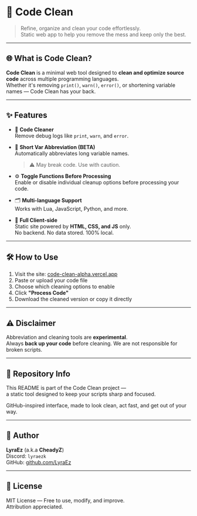 # 🧼 Code Clean

> Refine, organize and clean your code effortlessly.  
> Static web app to help you remove the mess and keep only the best.

---

## 🌐 What is Code Clean?

**Code Clean** is a minimal web tool designed to **clean and optimize source code** across multiple programming languages.  
Whether it's removing `print()`, `warn()`, `error()`, or shortening variable names — Code Clean has your back.


---

## ✨ Features

- 🧹 **Code Cleaner**  
  Remove debug logs like `print`, `warn`, and `error`.

- 🧠 **Short Var Abbreviation (BETA)**  
  Automatically abbreviates long variable names.  
  > ⚠️ May break code. Use with caution.

- ⚙️ **Toggle Functions Before Processing**  
  Enable or disable individual cleanup options before processing your code.

- 🗂️ **Multi-language Support**  
  Works with Lua, JavaScript, Python, and more.

- 🧾 **Full Client-side**  
  Static site powered by **HTML, CSS, and JS** only.  
  No backend. No data stored. 100% local.

---

## 🛠️ How to Use

1. Visit the site: [code-clean-alpha.vercel.app](https://code-clean-alpha.vercel.app/)
2. Paste or upload your code file
3. Choose which cleaning options to enable
4. Click **"Process Code"**
5. Download the cleaned version or copy it directly

---

## ⚠️ Disclaimer

Abbreviation and cleaning tools are **experimental**.  
Always **back up your code** before cleaning. We are not responsible for broken scripts.

---

## 📁 Repository Info

This README is part of the Code Clean project —  
a static tool designed to keep your scripts sharp and focused.

GitHub-inspired interface, made to look clean, act fast, and get out of your way.

---

## 📛 Author

**LyraEz** (a.k.a **CheadyZ**)  
Discord: `lyraezk`  
GitHub: [github.com/LyraEz](https://github.com/LyraEz)

---

## 📄 License

MIT License — Free to use, modify, and improve.  
Attribution appreciated.

